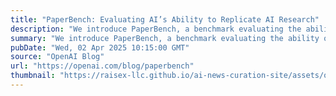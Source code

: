 ```yaml
---
title: "PaperBench: Evaluating AI’s Ability to Replicate AI Research"
description: "We introduce PaperBench, a benchmark evaluating the ability of AI agents to replicate state-of-the-art AI research."
summary: "We introduce PaperBench, a benchmark evaluating the ability of AI agents to replicate state-of-the-art AI research."
pubDate: "Wed, 02 Apr 2025 10:15:00 GMT"
source: "OpenAI Blog"
url: "https://openai.com/blog/paperbench"
thumbnail: "https://raisex-llc.github.io/ai-news-curation-site/assets/openai_logo.png"
---
```


